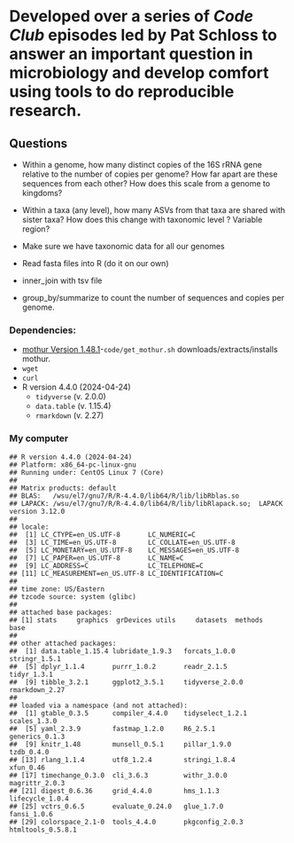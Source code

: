 # Developed over a series of *Code Club* episodes led by Pat Schloss to answer an important question in microbiology and develop comfort using tools to do reproducible research.

## Questions

-   Within a genome, how many distinct copies of the 16S rRNA gene
    relative to the number of copies per genome? How far apart are these
    sequences from each other? How does this scale from a genome to
    kingdoms?

-   Within a taxa (any level), how many ASVs from that taxa are shared
    with sister taxa? How does this change with taxonomic level ?
    Variable region?

-   Make sure we have taxonomic data for all our genomes

-   Read fasta files into R (do it on our own)

-   inner\_join with tsv file

-   group\_by/summarize to count the number of sequences and copies per
    genome.

### Dependencies:

-   [mothur Version
    1.48.1](https://github.com/mothur/mothur/releases)-`code/get_mothur.sh`
    downloads/extracts/installs mothur.
-   `wget`
-   `curl`
-   R version 4.4.0 (2024-04-24)
    -   `tidyverse` (v. 2.0.0)
    -   `data.table` (v. 1.15.4)
    -   `rmarkdown` (v. 2.27)

### My computer

    ## R version 4.4.0 (2024-04-24)
    ## Platform: x86_64-pc-linux-gnu
    ## Running under: CentOS Linux 7 (Core)
    ## 
    ## Matrix products: default
    ## BLAS:   /wsu/el7/gnu7/R/R-4.4.0/lib64/R/lib/libRblas.so 
    ## LAPACK: /wsu/el7/gnu7/R/R-4.4.0/lib64/R/lib/libRlapack.so;  LAPACK version 3.12.0
    ## 
    ## locale:
    ##  [1] LC_CTYPE=en_US.UTF-8       LC_NUMERIC=C              
    ##  [3] LC_TIME=en_US.UTF-8        LC_COLLATE=en_US.UTF-8    
    ##  [5] LC_MONETARY=en_US.UTF-8    LC_MESSAGES=en_US.UTF-8   
    ##  [7] LC_PAPER=en_US.UTF-8       LC_NAME=C                 
    ##  [9] LC_ADDRESS=C               LC_TELEPHONE=C            
    ## [11] LC_MEASUREMENT=en_US.UTF-8 LC_IDENTIFICATION=C       
    ## 
    ## time zone: US/Eastern
    ## tzcode source: system (glibc)
    ## 
    ## attached base packages:
    ## [1] stats     graphics  grDevices utils     datasets  methods   base     
    ## 
    ## other attached packages:
    ##  [1] data.table_1.15.4 lubridate_1.9.3   forcats_1.0.0     stringr_1.5.1    
    ##  [5] dplyr_1.1.4       purrr_1.0.2       readr_2.1.5       tidyr_1.3.1      
    ##  [9] tibble_3.2.1      ggplot2_3.5.1     tidyverse_2.0.0   rmarkdown_2.27   
    ## 
    ## loaded via a namespace (and not attached):
    ##  [1] gtable_0.3.5      compiler_4.4.0    tidyselect_1.2.1  scales_1.3.0     
    ##  [5] yaml_2.3.9        fastmap_1.2.0     R6_2.5.1          generics_0.1.3   
    ##  [9] knitr_1.48        munsell_0.5.1     pillar_1.9.0      tzdb_0.4.0       
    ## [13] rlang_1.1.4       utf8_1.2.4        stringi_1.8.4     xfun_0.46        
    ## [17] timechange_0.3.0  cli_3.6.3         withr_3.0.0       magrittr_2.0.3   
    ## [21] digest_0.6.36     grid_4.4.0        hms_1.1.3         lifecycle_1.0.4  
    ## [25] vctrs_0.6.5       evaluate_0.24.0   glue_1.7.0        fansi_1.0.6      
    ## [29] colorspace_2.1-0  tools_4.4.0       pkgconfig_2.0.3   htmltools_0.5.8.1
